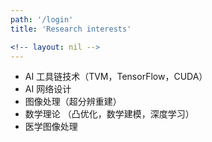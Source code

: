 ```yaml
---
path: '/login'
title: 'Research interests'

<!-- layout: nil -->
---
```


* AI 工具链技术（TVM，TensorFlow，CUDA）
* AI 网络设计
* 图像处理（超分辨重建） 
* 数学理论 （凸优化，数学建模，深度学习）
* 医学图像处理

